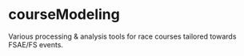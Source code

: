 # courseModeling
Various processing & analysis tools for race courses tailored towards FSAE/FS events.
